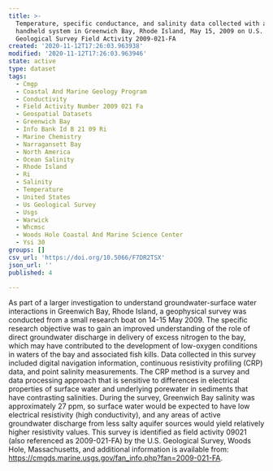 ```yaml
---
title: >-
  Temperature, specific conductance, and salinity data collected with a YSI 30
  handheld system in Greenwich Bay, Rhode Island, May 15, 2009 on U.S.
  Geological Survey Field Activity 2009-021-FA
created: '2020-11-12T17:26:03.963938'
modified: '2020-11-12T17:26:03.963946'
state: active
type: dataset
tags:
  - Cmgp
  - Coastal And Marine Geology Program
  - Conductivity
  - Field Activity Number 2009 021 Fa
  - Geospatial Datasets
  - Greenwich Bay
  - Info Bank Id B 21 09 Ri
  - Marine Chemistry
  - Narragansett Bay
  - North America
  - Ocean Salinity
  - Rhode Island
  - Ri
  - Salinity
  - Temperature
  - United States
  - Us Geological Survey
  - Usgs
  - Warwick
  - Whcmsc
  - Woods Hole Coastal And Marine Science Center
  - Ysi 30
groups: []
csv_url: 'https://doi.org/10.5066/F7DR2TSX'
json_url: ''
published: 4

---
```

As part of a larger investigation to understand groundwater-surface water interactions in Greenwich Bay, Rhode Island, a geophysical survey was conducted from a small research boat on 14-15 May 2009. The specific research objective was to gain an improved understanding of the role of direct groundwater discharge in delivery of excess nitrogen to the bay, which may have contributed to the development of low-oxygen conditions in waters of the bay and associated fish kills. Data collected in this survey included digital navigation information, continuous resistivity profiling (CRP) data, and point salinity measurements. The CRP method is a survey and data processing approach that is sensitive to differences in electrical properties of surface water and underlying porewater in sediments that have contrasting salinities. During the survey, Greenwich Bay salinity was approximately 27 ppm, so surface water would be expected to have low electrical resistivity (high conductivity), and any areas of active groundwater discharge from less salty aquifer sources would yield relatively higher resistivity values. This survey is identified as field activity 09021 (also referenced as 2009-021-FA) by the U.S. Geological Survey, Woods Hole, Massachusetts, and additional information is available from: https://cmgds.marine.usgs.gov/fan_info.php?fan=2009-021-FA.
